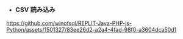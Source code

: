 
- ### CSV 読み込み
https://github.com/winofsql/REPLIT-Java-PHP-js-Python/assets/1501327/83ee26d2-a2a4-4fad-98f0-a3604dca50d1

